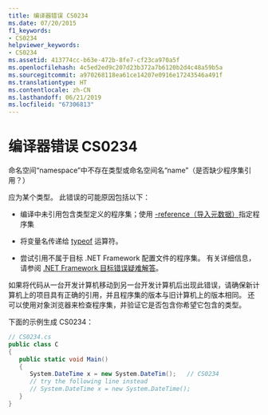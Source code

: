 ```yaml
---
title: 编译器错误 CS0234
ms.date: 07/20/2015
f1_keywords:
- CS0234
helpviewer_keywords:
- CS0234
ms.assetid: 413774cc-b63e-472b-8fe7-cf23ca970a5f
ms.openlocfilehash: 4c5ed2ed9c207d23b372a7b6120b2d4c48a59b5a
ms.sourcegitcommit: a970268118ea61ce14207e0916e17243546a491f
ms.translationtype: HT
ms.contentlocale: zh-CN
ms.lasthandoff: 06/21/2019
ms.locfileid: "67306813"
---
```

# <a name="compiler-error-cs0234"></a>编译器错误 CS0234
命名空间“namespace”中不存在类型或命名空间名“name”（是否缺少程序集引用？）  
  
 应为某个类型。 此错误的可能原因包括以下：  
  
- 编译中未引用包含类型定义的程序集；使用 [-reference（导入元数据）](../../../csharp/language-reference/compiler-options/reference-compiler-option.md)指定程序集  
  
- 将变量名传递给 [typeof](../../../csharp/language-reference/operators/type-testing-and-conversion-operators.md#typeof-operator) 运算符。  
  
- 尝试引用不属于目标 .NET Framework 配置文件的程序集。 有关详细信息，请参阅 [.NET Framework 目标错误疑难解答](/visualstudio/msbuild/troubleshooting-dotnet-framework-targeting-errors)。  
  
 如果将代码从一台开发计算机移动到另一台开发计算机后出现此错误，请确保新计算机上的项目具有正确的引用，并且程序集的版本与旧计算机上的版本相同。 还可以使用对象浏览器来检查程序集，并验证它是否包含你希望它包含的类型。  
  
 下面的示例生成 CS0234：  
  
```csharp  
// CS0234.cs  
public class C  
{  
   public static void Main()  
   {  
      System.DateTime x = new System.DateTim();   // CS0234  
      // try the following line instead  
      // System.DateTime x = new System.DateTime();  
   }  
}  
```
